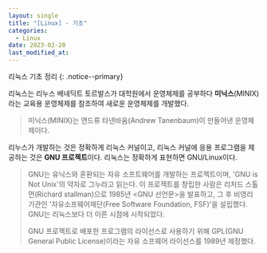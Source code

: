 ```yaml
---
layout: single
title: "[Linux] - 기초"
categories:
  - Linux
date: 2023-02-20
last_modified_at:  
---
```


리눅스 기초 정리 
{: .notice--primary}

리눅스는 리누스 베네딕트 토르발스가 대학원에서 운영체제를 공부하다 **미닉스**(MINIX)라는 교육용 운영체제를 참조하여 새로운 운영체제를 개발했다. 

> 미닉스(MINIX)는 앤드류 타넨바움(Andrew Tanenbaum)이 만들어낸 운영체제이다. 

리누스가 개발하는 것은 정확하게 리눅스 커널이고, 리눅스 커널에 응용 프로그램을 제공하는 것은 **GNU 프로젝트**이다. 리눅스는 정확하게 표현하면 GNU/Linux이다. 

> GNU는 유닉스와 혼환되는 자유 소프트웨어를 개발하는 프로젝트이며, 'GNU is Not Unix'의 약자로 그누라고 읽는다. 이 프로젝트를 창립한 사람은 리처드 스톨먼(Richard stallman)으로 1985년 <GNU 선언문>을 발표하고, 그 후 비영리 기관인 '자유소프웨어재단(Free Software Foundation, FSF)'을 설립했다. GNU는 리눅스보다 더 이른 시점에 시작되었다.
>
>GNU 프로젝트로 배포한 프로그램의 라이선스로 사용하기 위해 GPL(GNU General Public License)이라는 자유 소프웨어 라이선스를 1989년 제정했다. 